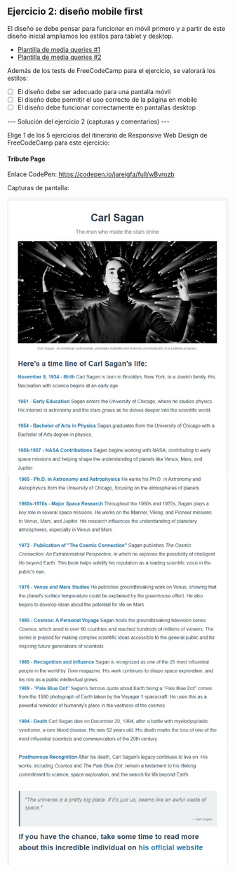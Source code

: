 ## **Ejercicio 2: diseño mobile first**  

El diseño se debe pensar para funcionar en móvil primero y a partir de este diseño inicial ampliamos los estilos para tablet y desktop.

- [Plantilla de media queries #1](https://gist.github.com/gokulkrishh/242e68d1ee94ad05f488)
- [Plantilla de media queries #2](https://gist.github.com/mavieth/e0c8fdcb72a30d85f57a)

Además de los tests de FreeCodeCamp para el ejercicio, se valorará los estilos:

- [ ] El diseño debe ser adecuado para una pantalla móvil
- [ ] El diseño debe permitir el uso correcto de la página en mobile
- [ ] El diseño debe funcionar correctamente en pantallas desktop 

--- Solución del ejercicio 2 (capturas y comentarios) ---

Elige 1 de los 5 ejercicios del itinerario de Responsive Web Design de FreeCodeCamp para este ejercicio:

#### Tribute Page

Enlace CodePen: https://codepen.io/jareigfa/full/wBvrozb

Capturas de pantalla:

![Captura 01](01.jpg)
![Captura 02](02.jpg)
![Captura 03](03.jpg)
